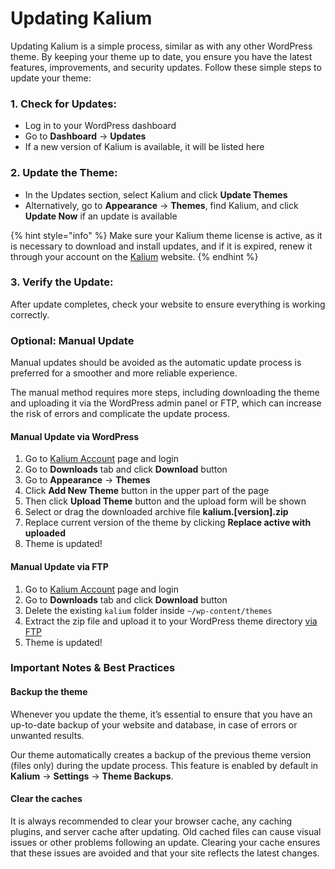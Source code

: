 # Updating Kalium

Updating Kalium is a simple process, similar as with any other WordPress theme. By keeping your theme up to date, you ensure you have the latest features, improvements, and security updates. Follow these simple steps to update your theme:

### 1. Check for Updates:

* Log in to your WordPress dashboard
* Go to **Dashboard** -> **Updates**
* If a new version of Kalium is available, it will be listed here

### 2. Update the Theme:

* In the Updates section, select Kalium and click **Update Themes**
* Alternatively, go to **Appearance** -> **Themes**, find Kalium, and click **Update Now** if an update is available

{% hint style="info" %}
Make sure your Kalium theme license is active, as it is necessary to download and install updates, and if it is expired, renew it through your account on the [Kalium](https://kaliumtheme.com) website.
{% endhint %}

### 3. Verify the Update:

After update completes, check your website to ensure everything is working correctly.

### Optional: Manual Update

Manual updates should be avoided as the automatic update process is preferred for a smoother and more reliable experience.&#x20;

The manual method requires more steps, including downloading the theme and uploading it via the WordPress admin panel or FTP, which can increase the risk of errors and complicate the update process.

#### Manual Update via WordPress

1. Go to [Kalium Account](https://kaliumtheme.com/account) page and login
2. Go to **Downloads** tab and click **Download** button
3. Go to **Appearance** -> **Themes**
4. Click **Add New Theme** button in the upper part of the page
5. Then click **Upload Theme** button and the upload form will be shown
6. Select or drag the downloaded archive file **kalium.\[version].zip**
7. Replace current version of the theme by clicking **Replace active with uploaded**
8. Theme is updated!

#### Manual Update via FTP

1. Go to [Kalium Account](https://kaliumtheme.com/account) page and login
2. Go to **Downloads** tab and click **Download** button
3. Delete the existing `kalium` folder inside `~/wp-content/themes`
4. Extract the zip file and upload it to your WordPress theme directory [via FTP](installing-theme-via-ftp.md)
5. Theme is updated!

### Important Notes & Best Practices

#### Backup the theme

Whenever you update the theme, it’s essential to ensure that you have an up-to-date backup of your website and database, in case of errors or unwanted results.

Our theme automatically creates a backup of the previous theme version (files only) during the update process. This feature is enabled by default in **Kalium** -> **Settings** -> **Theme Backups**.

#### Clear the caches

It is always recommended to clear your browser cache, any caching plugins, and server cache after updating. Old cached files can cause visual issues or other problems following an update. Clearing your cache ensures that these issues are avoided and that your site reflects the latest changes.

